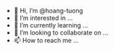 - 👋 Hi, I’m @hoang-tuong
- 👀 I’m interested in ...
- 🌱 I’m currently learning ...
- 💞️ I’m looking to collaborate on ...
- 📫 How to reach me ...

<!---
hoang-tuong/hoang-tuong is a ✨ special ✨ repository because its `README.md` (this file) appears on your GitHub profile.
You can click the Preview link to take a look at your changes.
--->
